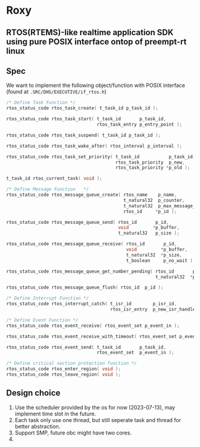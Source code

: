 # Roxy
## RTOS(RTEMS)-like realtime application SDK using pure POSIX interface ontop of preempt-rt linux

## Spec

We want to implement the following object/function with POSIX interface (found at `.SRC/DHS/EXECUTIVE/if_rtos.h`)

```c
/* Define Task Function */
rtos_status_code rtos_task_create( t_task_id p_task_id );

rtos_status_code rtos_task_start( t_task_id       p_task_id,
                                  rtos_task_entry p_entry_point );

rtos_status_code rtos_task_suspend( t_task_id p_task_id );

rtos_status_code rtos_task_wake_after( rtos_interval p_interval );

rtos_status_code rtos_task_set_priority( t_task_id           p_task_id,
                                         rtos_task_priority  p_new,
                                         rtos_task_priority *p_old );

t_task_id rtos_current_task( void );

/* Define Message Function   */
rtos_status_code rtos_message_queue_create( rtos_name    p_name,
                                            t_natural32  p_counter,
                                            t_natural32  p_max_message_size,
                                            rtos_id     *p_id );

rtos_status_code rtos_message_queue_send( rtos_id       p_id,
                                          void         *p_buffer,
                                          t_natural32   p_size );

rtos_status_code rtos_message_queue_receive( rtos_id       p_id,
                                             void         *p_buffer,
                                             t_natural32  *p_size,
                                             t_boolean     p_no_wait );

rtos_status_code rtos_message_queue_get_number_pending( rtos_id       p_id,
                                                        t_natural32  *p_counter );

rtos_status_code rtos_message_queue_flush( rtos_id  p_id );

/* Define Interrupt Function */
rtos_status_code rtos_interrupt_catch( t_isr_id        p_isr_id,
                                       rtos_isr_entry  p_new_isr_handler );

/* Define Event Function */
rtos_status_code rtos_event_receive( rtos_event_set p_event_in );

rtos_status_code rtos_event_receive_with_timeout( rtos_event_set p_event_in );

rtos_status_code rtos_event_send( t_task_id       p_task_id,
                                  rtos_event_set  p_event_in );

/* Define critical section protection function */
rtos_status_code rtos_enter_region( void );
rtos_status_code rtos_leave_region( void );
```

## Design choice

1. Use the scheduler provided by the os for now (2023-07-13), may implement time slot in the future.
2. Each task only use one thread, but still seperate task and thread for better abstraction.
3. Support SMP, future obc might have two cores.
4. 